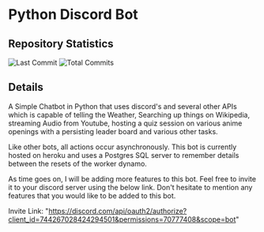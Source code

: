 # Python Discord Bot  

## Repository Statistics

![Last Commit](https://img.shields.io/github/last-commit/JazHyc/discord-bot?style=plastic)
![Total Commits](https://img.shields.io/github/commit-activity/m/JazHyc/discord-bot?style=plastic)

## Details

A Simple Chatbot in Python that uses discord's and several other APIs which is capable of telling the Weather, Searching up things on Wikipedia, streaming Audio from Youtube, hosting a quiz session on various anime openings with a persisting leader board and various other tasks.

Like other bots, all actions occur asynchronously. This bot is currently hosted on heroku and uses a Postgres SQL server to remember details between the resets of the worker dynamo.

As time goes on, I will be adding more features to this bot. Feel free to invite it to your discord server using the below link.
Don't hesitate to mention any features that you would like to be added to this bot.

Invite Link: "https://discord.com/api/oauth2/authorize?client_id=744267028424294501&permissions=70777408&scope=bot"
